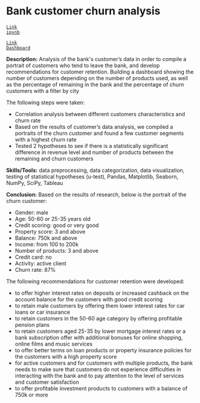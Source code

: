 # Bank customer churn analysis

<code>[Link ipynb](https://github.com/Yulia-Ivaniuk/Projects/blob/main/Bank%20customer%20churn%20analysis/Bank%20customer%20churn%20analysis.ipynb)</code>

<code>[Link Dashboard](https://public.tableau.com/app/profile/yuliya.ivanyuk/viz/Bank_16810386864320/sheet1)</code>

**Description:**  Analysis of the bank's customer’s data in order to compile a portrait of customers who tend to leave the bank, and develop recommendations for customer retention. Building a dashboard showing the number of customers depending on the number of products used, as well as the percentage of remaining in the bank and the percentage of churn customers with a filter by city

The following steps were taken:
-	Correlation analysis between different customers characteristics and churn rate
-	Based on the results of customer’s data analysis, we compiled a portraits of the churn customer and found a few customer segments with a highest churn rate
-	Tested 2 hypotheses to see if there is a statistically significant difference in revenue level and number of products between the remaining and churn customers

**Skills/Tools:** data preprocessing, data categorization, data visualization, testing of statistical hypotheses (u-test), Pandas, Matplotlib, Seaborn, NumPy, SciPy, Tableau

**Conclusion:** Based on the results of research, below is the portrait of the churn customer: 
-	Gender: male
-	Age: 50-60 or 25-35 years old
-	Credit scoring: good or very good
-	Property score: 3 and above
-	Balance: 750k and above
-	Income: from 100 to 200k
-	Number of products: 3 and above
-	Credit card: no
-	Activity: active client
-	Churn rate: 87%
  
The following recommendations for customer retention were developed: 
-	to offer higher interest rates on deposits or increased cashback on the account balance for the customers with good credit scoring
-	to retain male customers by offering them lower interest rates for car loans or car insurance
-	to retain customers in the 50-60 age category by offering profitable pension plans
-	to retain customers aged 25-35 by lower mortgage interest rates or a bank subscription offer with additional bonuses for online shopping, online films and music services
-	to offer better terms on loan products or property insurance policies for the customers with a high property score 
-	for active customers and for customers with multiple products, the bank needs to make sure that customers do not experience difficulties in interacting with the bank and to pay attention to the level of services and customer satisfaction
-	to offer profitable investment products to customers with a balance of 750k or more

